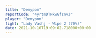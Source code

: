 ```yaml
---
title: "Demypom"
reportCode: "4yrtmDTNkwGfznvJ"
player: "Demypom"
fight: "Lady Vashj - Wipe 2 (70%)"
date: 2021-10-10T19:09:02.718000+00:00
---
```

